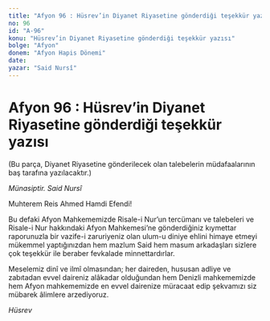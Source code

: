 ```yaml
---
title: "Afyon 96 : Hüsrev’in Diyanet Riyasetine gönderdiği teşekkür yazısı"
no: 96
id: "A-96"
konu: "Hüsrev’in Diyanet Riyasetine gönderdiği teşekkür yazısı"
bolge: "Afyon"
donem: "Afyon Hapis Dönemi"
date: 
yazar: "Said Nursî"
---
```


# Afyon 96 : Hüsrev’in Diyanet Riyasetine gönderdiği teşekkür yazısı

(Bu parça, Diyanet Riyasetine gönderilecek olan talebelerin müdafaalarının baş tarafına yazılacaktır.)

*Münasiptir.*
*Said Nursî*

Muhterem Reis Ahmed Hamdi Efendi!

Bu defaki Afyon Mahkememizde Risale-i Nur’un tercümanı ve talebeleri ve Risale-i Nur hakkındaki Afyon Mahkemesi’ne gönderdiğiniz kıymettar raporunuzla bir vazife-i zaruriyeniz olan ulum-u diniye ehlini himaye etmeyi mükemmel yaptığınızdan hem mazlum Said hem masum arkadaşları sizlere çok teşekkür ile beraber fevkalade minnettardırlar.

Meselemiz dinî ve ilmî olmasından; her daireden, hususan adliye ve zabıtadan evvel daireniz alâkadar olduğundan hem Denizli mahkememizde hem Afyon mahkememizde en evvel dairenize müracaat edip şekvamızı siz mübarek âlimlere arzediyoruz.

*Hüsrev*
